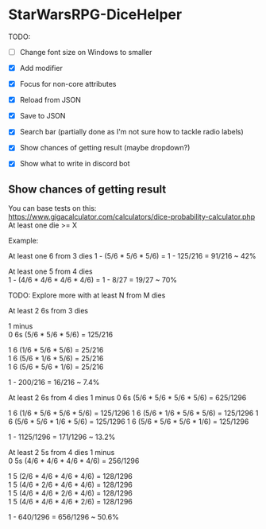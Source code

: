 # StarWarsRPG-DiceHelper

TODO:

- [ ] Change font size on Windows to smaller
- [X] Add modifier
- [X] Focus for non-core attributes
- [X] Reload from JSON
- [X] Save to JSON
- [X] Search bar (partially done as I'm not sure how to tackle radio labels)
- [X] Show chances of getting result (maybe dropdown?)
- [X] Show what to write in discord bot


## Show chances of getting result 
You can base tests on this:
https://www.gigacalculator.com/calculators/dice-probability-calculator.php
At least one die >= X

Example:

At least one 6 from 3 dies 
1 - (5/6 * 5/6 * 5/6) = 1 - 125/216 = 91/216 ~ 42%  

At least one 5 from 4 dies  
1 - (4/6 * 4/6 * 4/6 * 4/6) = 1 - 8/27 = 19/27 ~ 70%  

TODO: Explore more with at least N from M dies  

At least 2 6s from 3 dies  

1 minus  
0 6s (5/6 * 5/6 * 5/6) = 125/216  

1 6  (1/6 * 5/6 * 5/6) = 25/216  
1 6  (5/6 * 1/6 * 5/6) = 25/216  
1 6  (5/6 * 5/6 * 1/6) = 25/216  

1 - 200/216 = 16/216 ~ 7.4%  


At least 2 6s from 4 dies
1 minus
0 6s (5/6 * 5/6 * 5/6 * 5/6) = 625/1296

1 6 (1/6 * 5/6 * 5/6 * 5/6) = 125/1296
1 6 (5/6 * 1/6 * 5/6 * 5/6) = 125/1296
1 6 (5/6 * 5/6 * 1/6 * 5/6) = 125/1296
1 6 (5/6 * 5/6 * 5/6 * 1/6) = 125/1296


1 - 1125/1296 = 171/1296 ~ 13.2%  

At least 2 5s from 4 dies
1 minus  
0 5s (4/6 * 4/6 * 4/6 * 4/6) = 256/1296  

1 5 (2/6 * 4/6 * 4/6 * 4/6) = 128/1296  
1 5 (4/6 * 2/6 * 4/6 * 4/6) = 128/1296  
1 5 (4/6 * 4/6 * 2/6 * 4/6) = 128/1296  
1 5 (4/6 * 4/6 * 4/6 * 2/6) = 128/1296  

1 - 640/1296 = 656/1296 ~ 50.6%  
